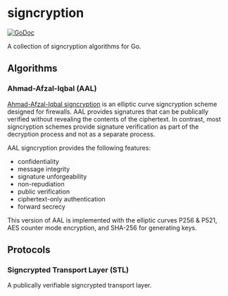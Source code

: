 # signcryption

[![GoDoc](https://godoc.org/github.com/DavidHuie/signcryption?status.svg)](https://godoc.org/github.com/DavidHuie/signcryption)

A collection of signcryption algorithms for Go.

## Algorithms

### Ahmad-Afzal-Iqbal (AAL)

[Ahmad-Afzal-Iqbal
signcryption](http://ieeexplore.ieee.org/document/6725326/) is an
elliptic curve signcryption scheme designed for firewalls. AAL
provides signatures that can be publically verified without revealing
the contents of the ciphertext. In contrast, most signcryption schemes
provide signature verification as part of the decryption process and
not as a separate process.

AAL signcryption provides the following features:
- confidentiality
- message integrity
- signature unforgeability
- non-repudiation
- public verification
- ciphertext-only authentication
- forward secrecy

This version of AAL is implemented with the elliptic curves P256 &
P521, AES counter mode encryption, and SHA-256 for generating keys.

## Protocols

### Signcrypted Transport Layer (STL)

A publically verifiable signcrypted transport layer.
